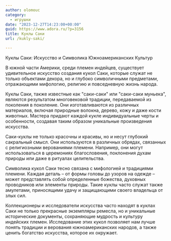 ```yaml
---
author: olomouc
category:
  - игрушки
date: "2023-12-27T14:23:00+00:00"
guid: https://www.adora.ru/?p=3156
title: Куклы Саки
url: /kukly-saki/

---
```

Куклы Саки: Искусство и Символика Южноамериканских Культур

В южной части Америки, среди племен индейцев, существует удивительное искусство создания кукол Саки, которые служат не только объектами декора, но и глубоко символичными предметами, отражающими мифологию, религию и повседневную жизнь народа.

Куклы Саки, также известные как "саки-саки" или "саки-саки муньека", являются результатом многовековой традиции, передаваемой из поколения в поколение. Они изготавливаются из различных материалов, включая природные волокна, дерево, кожу и даже кости животных. Мастера придают каждой кукле индивидуальные черты и особенности, создавая таким образом уникальные произведения искусства.

Саки-куклы не только красочны и красивы, но и несут глубокий сакральный смысл. Они используются в различных обрядах, связанных с религиозными верованиями племени. Например, они могут использоваться в церемониях благословения, поклонения духам природы или даже в ритуалах целительства.

Символика кукол Саки тесно связана с мифологией и традициями племени. Каждая деталь – от формы головы до узоров на одежде – может представлять собой определенные божества, духовных проводников или элементы природы. Такие куклы часто служат также амулетами, приносящими удачу и защищающими своего владельца от злых сил.

Коллекционеры и исследователи искусства часто находят в куклах Саки не только прекрасные экземпляры ремесла, но и уникальные исторические документы, сохраняющие мудрость и культуру индейских племен. Исследование этих кукол позволяет нам лучше понять традиции и верования южноамериканских народов, а также ценить богатство искусства, которое их окружает.
